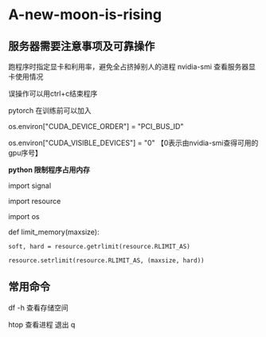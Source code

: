 # A-new-moon-is-rising
## 服务器需要注意事项及可靠操作

跑程序时指定显卡和利用率，避免全占挤掉别人的进程
nvidia-smi 查看服务器显卡使用情况

误操作可以用ctrl+c结束程序

pytorch 在训练前可以加入

os.environ["CUDA_DEVICE_ORDER"] = "PCI_BUS_ID"

os.environ["CUDA_VISIBLE_DEVICES"] = "0"          【0表示由nvidia-smi查得可用的gpu序号】

**python 限制程序占用内存**

import signal

import resource

import os

def limit_memory(maxsize):

    soft, hard = resource.getrlimit(resource.RLIMIT_AS)
    
    resource.setrlimit(resource.RLIMIT_AS, (maxsize, hard))

## 常用命令

df -h 查看存储空间

htop 查看进程  退出 q
